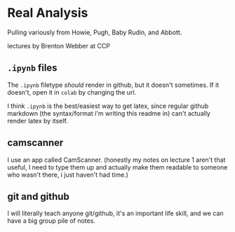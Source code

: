 # Real Analysis

Pulling variously from Howie, Pugh, Baby Rudin, and Abbott. 

lectures by Brenton Webber at CCP

## `.ipynb` files

The `.ipynb` filetype _should_ render in github, but it doesn't sometimes. If it doesn't, open it in `colab` by changing the url. 



I think `.ipynb` is the best/easiest way to get latex, since regular github markdown (the syntax/format i'm writing this readme in) can't actually render latex by itself. 

## camscanner

I use an app called CamScanner. (honestly my notes on lecture 1 aren't that useful, I need to type them up and actually make them readable to someone who wasn't there, i just haven't had time.) 

## git and github

I will literally teach anyone git/github, it's an important life skill, and we can have a big group pile of notes. 
